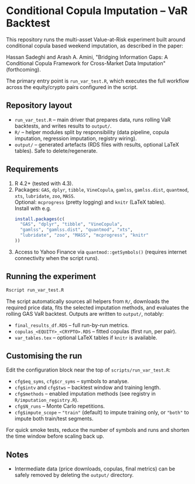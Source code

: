 # Conditional Copula Imputation – VaR Backtest

This repository runs the multi-asset Value-at-Risk experiment built around conditional copula based weekend imputation, as described in the paper:

Hassan Sadeghi and Arash A. Amini, "Bridging Information Gaps: A Conditional Copula Framework for Cross-Market Data Imputation" (forthcoming).

The primary entry point is `run_var_test.R`, which executes the full workflow across the equity/crypto pairs configured in the script.

## Repository layout
- `run_var_test.R` – main driver that prepares data, runs rolling VaR backtests, and writes results to `output/`.
- `R/` – helper modules split by responsibility (data pipeline, copula imputation, regression imputation, registry wiring).
- `output/` – generated artefacts (RDS files with results, optional LaTeX tables). Safe to delete/regenerate.

## Requirements
1. R 4.2+ (tested with 4.3).
2. Packages: `GAS`, `dplyr`, `tibble`, `VineCopula`, `gamlss`, `gamlss.dist`, `quantmod`, `xts`, `lubridate`, `zoo`, `MASS`.  
   Optional: `mcprogress` (pretty logging) and `knitr` (LaTeX tables).  
   Install with e.g.
   ```r
   install.packages(c(
     "GAS", "dplyr", "tibble", "VineCopula",
     "gamlss", "gamlss.dist", "quantmod", "xts",
     "lubridate", "zoo", "MASS", "mcprogress", "knitr"
   ))
   ```
3. Access to Yahoo Finance via `quantmod::getSymbols()` (requires internet connectivity when the script runs).

## Running the experiment
```r
Rscript run_var_test.R
```
The script automatically sources all helpers from `R/`, downloads the required price data, fits the selected imputation methods, and evaluates the rolling GAS VaR backtest. Outputs are written to `output/`, notably:
- `final_results_df.RDS` – full run-by-run metrics.
- `copulas_<EQUITY>_<CRYPTO>.RDS` – fitted copulas (first run, per pair).
- `var_tables.tex` – optional LaTeX tables if `knitr` is available.

## Customising the run
Edit the configuration block near the top of `scripts/run_var_test.R`:
- `cfg$eq_syms`, `cfg$cr_syms` – symbols to analyse.
- `cfg$intv` and `cfg$tws` – backtest window and training length.
- `cfg$methods` – enabled imputation methods (see registry in `R/imputation_registry.R`).
- `cfg$N_runs` – Monte Carlo repetitions.
- `cfg$impute_scope` – `"train"` (default) to impute training only, or `"both"` to impute both train/test segments.

For quick smoke tests, reduce the number of symbols and runs and shorten the time window before scaling back up.

## Notes
- Intermediate data (price downloads, copulas, final metrics) can be safely removed by deleting the `output/` directory.


